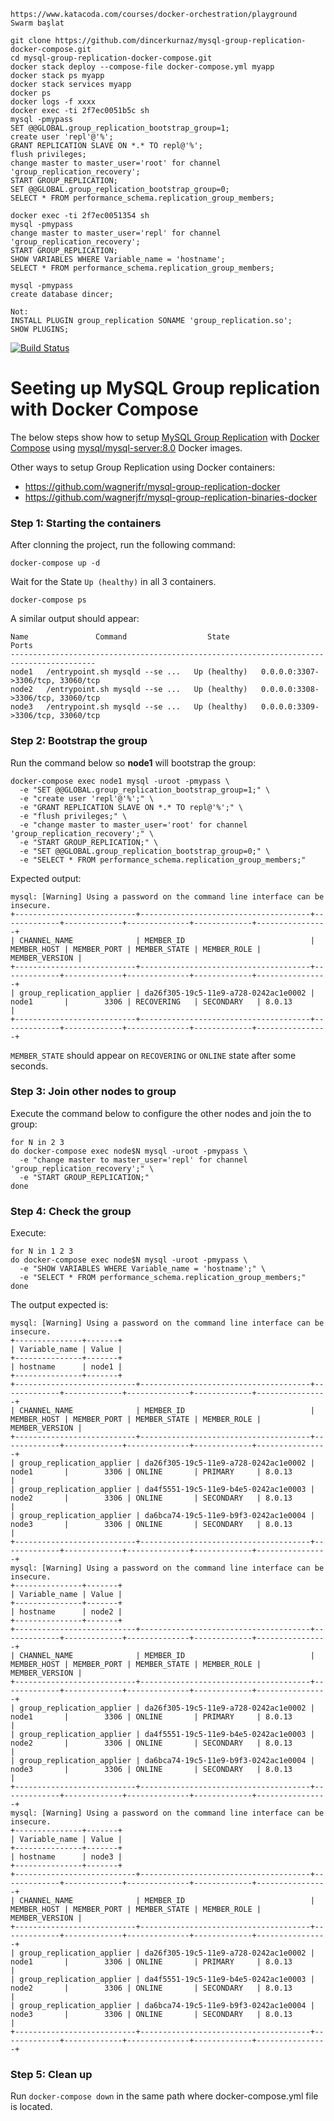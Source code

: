 ```
https://www.katacoda.com/courses/docker-orchestration/playground
Swarm başlat

git clone https://github.com/dincerkurnaz/mysql-group-replication-docker-compose.git
cd mysql-group-replication-docker-compose.git
docker stack deploy --compose-file docker-compose.yml myapp
docker stack ps myapp
docker stack services myapp
docker ps
docker logs -f xxxx
docker exec -ti 2f7ec0051b5c sh
mysql -pmypass
SET @@GLOBAL.group_replication_bootstrap_group=1;
create user 'repl'@'%';
GRANT REPLICATION SLAVE ON *.* TO repl@'%';
flush privileges;
change master to master_user='root' for channel 'group_replication_recovery';
START GROUP_REPLICATION;
SET @@GLOBAL.group_replication_bootstrap_group=0;
SELECT * FROM performance_schema.replication_group_members;

docker exec -ti 2f7ec0051354 sh
mysql -pmypass
change master to master_user='repl' for channel 'group_replication_recovery';
START GROUP_REPLICATION;
SHOW VARIABLES WHERE Variable_name = 'hostname';
SELECT * FROM performance_schema.replication_group_members;

mysql -pmypass
create database dincer;

Not:
INSTALL PLUGIN group_replication SONAME 'group_replication.so';
SHOW PLUGINS;

```
[![Build Status](https://travis-ci.org/wagnerjfr/mysql-group-replication-docker-compose.svg?branch=master)](https://travis-ci.org/wagnerjfr/mysql-group-replication-docker-compose)

# Seeting up MySQL Group replication with Docker Compose

The below steps show how to setup [MySQL Group Replication](https://dev.mysql.com/doc/en/group-replication.html) with [Docker Compose](https://docs.docker.com/compose/) using [mysql/mysql-server:8.0](https://hub.docker.com/r/mysql/mysql-server) Docker images.

Other ways to setup Group Replication using Docker containers:
- https://github.com/wagnerjfr/mysql-group-replication-docker
- https://github.com/wagnerjfr/mysql-group-replication-binaries-docker

### Step 1: Starting the containers
After clonning the project, run the following command:
```
docker-compose up -d
```
Wait for the State `Up (healthy)` in all 3 containers.
```
docker-compose ps
```
A similar output should appear:
```console
Name               Command                  State                     Ports
-----------------------------------------------------------------------------------------
node1   /entrypoint.sh mysqld --se ...   Up (healthy)   0.0.0.0:3307->3306/tcp, 33060/tcp
node2   /entrypoint.sh mysqld --se ...   Up (healthy)   0.0.0.0:3308->3306/tcp, 33060/tcp
node3   /entrypoint.sh mysqld --se ...   Up (healthy)   0.0.0.0:3309->3306/tcp, 33060/tcp
```

### Step 2: Bootstrap the group
Run the command below so **node1** will bootstrap the group:
```
docker-compose exec node1 mysql -uroot -pmypass \
  -e "SET @@GLOBAL.group_replication_bootstrap_group=1;" \
  -e "create user 'repl'@'%';" \
  -e "GRANT REPLICATION SLAVE ON *.* TO repl@'%';" \
  -e "flush privileges;" \
  -e "change master to master_user='root' for channel 'group_replication_recovery';" \
  -e "START GROUP_REPLICATION;" \
  -e "SET @@GLOBAL.group_replication_bootstrap_group=0;" \
  -e "SELECT * FROM performance_schema.replication_group_members;"
```
Expected output:
```console
mysql: [Warning] Using a password on the command line interface can be insecure.
+---------------------------+--------------------------------------+-------------+-------------+--------------+-------------+----------------+
| CHANNEL_NAME              | MEMBER_ID                            | MEMBER_HOST | MEMBER_PORT | MEMBER_STATE | MEMBER_ROLE | MEMBER_VERSION |
+---------------------------+--------------------------------------+-------------+-------------+--------------+-------------+----------------+
| group_replication_applier | da26f305-19c5-11e9-a728-0242ac1e0002 | node1       |        3306 | RECOVERING   | SECONDARY   | 8.0.13         |
+---------------------------+--------------------------------------+-------------+-------------+--------------+-------------+----------------+
```
`MEMBER_STATE` should appear on `RECOVERING` or `ONLINE` state after some seconds.

### Step 3: Join other nodes to group
Execute the command below to configure the other nodes and join the to group:
```
for N in 2 3
do docker-compose exec node$N mysql -uroot -pmypass \
  -e "change master to master_user='repl' for channel 'group_replication_recovery';" \
  -e "START GROUP_REPLICATION;"
done
```

### Step 4: Check the group
Execute:
```
for N in 1 2 3
do docker-compose exec node$N mysql -uroot -pmypass \
  -e "SHOW VARIABLES WHERE Variable_name = 'hostname';" \
  -e "SELECT * FROM performance_schema.replication_group_members;"
done
```

The output expected is:
```console
mysql: [Warning] Using a password on the command line interface can be insecure.
+---------------+-------+
| Variable_name | Value |
+---------------+-------+
| hostname      | node1 |
+---------------+-------+
+---------------------------+--------------------------------------+-------------+-------------+--------------+-------------+----------------+
| CHANNEL_NAME              | MEMBER_ID                            | MEMBER_HOST | MEMBER_PORT | MEMBER_STATE | MEMBER_ROLE | MEMBER_VERSION |
+---------------------------+--------------------------------------+-------------+-------------+--------------+-------------+----------------+
| group_replication_applier | da26f305-19c5-11e9-a728-0242ac1e0002 | node1       |        3306 | ONLINE       | PRIMARY     | 8.0.13         |
| group_replication_applier | da4f5551-19c5-11e9-b4e5-0242ac1e0003 | node2       |        3306 | ONLINE       | SECONDARY   | 8.0.13         |
| group_replication_applier | da6bca74-19c5-11e9-b9f3-0242ac1e0004 | node3       |        3306 | ONLINE       | SECONDARY   | 8.0.13         |
+---------------------------+--------------------------------------+-------------+-------------+--------------+-------------+----------------+
mysql: [Warning] Using a password on the command line interface can be insecure.
+---------------+-------+
| Variable_name | Value |
+---------------+-------+
| hostname      | node2 |
+---------------+-------+
+---------------------------+--------------------------------------+-------------+-------------+--------------+-------------+----------------+
| CHANNEL_NAME              | MEMBER_ID                            | MEMBER_HOST | MEMBER_PORT | MEMBER_STATE | MEMBER_ROLE | MEMBER_VERSION |
+---------------------------+--------------------------------------+-------------+-------------+--------------+-------------+----------------+
| group_replication_applier | da26f305-19c5-11e9-a728-0242ac1e0002 | node1       |        3306 | ONLINE       | PRIMARY     | 8.0.13         |
| group_replication_applier | da4f5551-19c5-11e9-b4e5-0242ac1e0003 | node2       |        3306 | ONLINE       | SECONDARY   | 8.0.13         |
| group_replication_applier | da6bca74-19c5-11e9-b9f3-0242ac1e0004 | node3       |        3306 | ONLINE       | SECONDARY   | 8.0.13         |
+---------------------------+--------------------------------------+-------------+-------------+--------------+-------------+----------------+
mysql: [Warning] Using a password on the command line interface can be insecure.
+---------------+-------+
| Variable_name | Value |
+---------------+-------+
| hostname      | node3 |
+---------------+-------+
+---------------------------+--------------------------------------+-------------+-------------+--------------+-------------+----------------+
| CHANNEL_NAME              | MEMBER_ID                            | MEMBER_HOST | MEMBER_PORT | MEMBER_STATE | MEMBER_ROLE | MEMBER_VERSION |
+---------------------------+--------------------------------------+-------------+-------------+--------------+-------------+----------------+
| group_replication_applier | da26f305-19c5-11e9-a728-0242ac1e0002 | node1       |        3306 | ONLINE       | PRIMARY     | 8.0.13         |
| group_replication_applier | da4f5551-19c5-11e9-b4e5-0242ac1e0003 | node2       |        3306 | ONLINE       | SECONDARY   | 8.0.13         |
| group_replication_applier | da6bca74-19c5-11e9-b9f3-0242ac1e0004 | node3       |        3306 | ONLINE       | SECONDARY   | 8.0.13         |
+---------------------------+--------------------------------------+-------------+-------------+--------------+-------------+----------------+
```

### Step 5: Clean up
Run `docker-compose down` in the same path where docker-compose.yml file is located.
